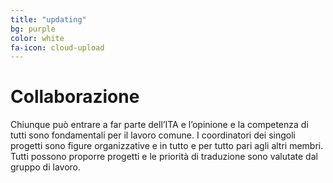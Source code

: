 ```yaml
---
title: "updating"
bg: purple
color: white
fa-icon: cloud-upload
---
```


# Collaborazione
Chiunque può entrare a far parte dell’ITA e l’opinione e la competenza di tutti sono fondamentali per il lavoro comune. I coordinatori dei singoli progetti sono figure organizzative e in tutto e per tutto pari agli altri membri. Tutti possono proporre progetti e le priorità di traduzione sono valutate dal gruppo di lavoro.
